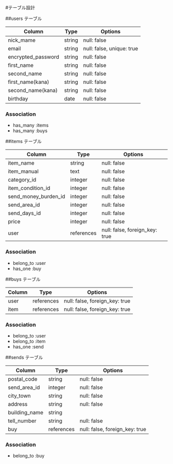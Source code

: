 #テーブル設計

##users テーブル

| Column               | Type    | Options                   |
| -------------------- | --------| --------------------------|
| nick_mame            | string  | null: false               |
| email                | string  | null: false, unique: true |
| encrypted_password   | string  | null: false               |
| first_name           | string  | null: false               |
| second_name          | string  | null: false               |
| first_name(kana)     | string  | null: false               |
| second_name(kana)    | string  | null: false               |
| birthday             | date    | null: false               |


### Association

- has_many :items
- has_many :buys

##items テーブル

| Column               | Type       | Options                        |
| -------------------- | ---------- | ------------------------------ |
| item_name            | string     | null: false                    |
| item_manual          | text       | null: false                    |
| category_id          | integer    | null: false                    |
| item_condition_id    | integer    | null: false                    |
| send_money_burden_id | integer    | null: false                    |
| send_area_id         | integer    | null: false                    |
| send_days_id         | integer    | null: false                    |
| price                | integer    | null: false                    |
| user                 | references | null: false, foreign_key: true |

### Association

- belong_to :user
- has_one   :buy

##buys テーブル

| Column            | Type       | Options                        |
| ------------------| ---------- | ------------------------------ |
| user              | references | null: false, foreign_key: true |
| item              | references | null: false, foreign_key: true |

### Association

- belong_to :user
- belong_to :item
- has_one   :send

##sends テーブル

| Column         | Type       | Options                        |
| -------------- | ---------- | ------------------------------ |
| postal_code    | string     | null: false                    |
| send_area_id   | integer    | null: false                    |
| city_town      | string     | null: false                    |
| address        | string     | null: false                    |
| building_name  | string     |                                |
| tell_number    | string     | null: false                    |
| buy            | references | null: false, foreign_key: true |


### Association

- belong_to :buy
